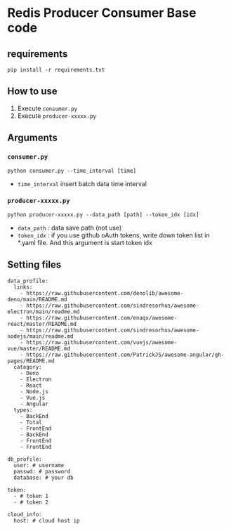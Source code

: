# Redis Producer Consumer Base code

## requirements

```
pip install -r requirements.txt
```

## How to use

1. Execute `consumer.py`
2. Execute `producer-xxxxx.py`

## Arguments

### `consumer.py`

```
python consumer.py --time_interval [time]
```

- `time_interval` insert batch data time interval

### `producer-xxxxx.py`

```
python producer-xxxxx.py --data_path [path] --token_idx [idx]
```

- `data_path` : data save path (not use)
- `token_idx` : if you use github oAuth tokens, write down token list in \*.yaml file. And this argument is start token idx


## Setting files

```
data_profile:
  links:
    - https://raw.githubusercontent.com/denolib/awesome-deno/main/README.md
    - https://raw.githubusercontent.com/sindresorhus/awesome-electron/main/readme.md
    - https://raw.githubusercontent.com/enaqx/awesome-react/master/README.md
    - https://raw.githubusercontent.com/sindresorhus/awesome-nodejs/main/readme.md
    - https://raw.githubusercontent.com/vuejs/awesome-vue/master/README.md
    - https://raw.githubusercontent.com/PatrickJS/awesome-angular/gh-pages/README.md
  category:
    - Deno
    - Electron
    - React
    - Node.js
    - Vue.js
    - Angular
  types:
    - BackEnd
    - Total
    - FrontEnd
    - BackEnd
    - FrontEnd
    - FrontEnd

db_profile:
  user: # username
  passwd: # password
  database: # your db

token:
  - # token 1
  - # token 2
  
cloud_info:
  host: # cloud host ip
```
